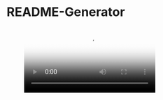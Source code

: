 # README-Generator

<figure class="video_container">
  <video controls="true" allowfullscreen="true" poster="assets/2020-08-13.png">
    <source src="assets/README-generator-demo.mp4" type="video/mp4">
   </video>
</figure>


 
